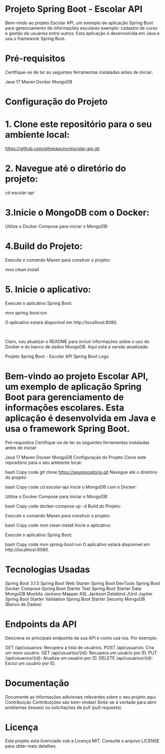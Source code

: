 # Projeto Spring Boot - Escolar API

Bem-vindo ao projeto Escolar API, um exemplo de aplicação Spring Boot para gerenciamento de informações escolares exemplo: cadastro de curso e gestão de usuários entre outros. 
Esta aplicação é desenvolvida em Java e usa o framework Spring Boot.

# Pré-requisitos
Certifique-se de ter as seguintes ferramentas instaladas antes de iniciar:

Java 17
Maven
Docker
MongoDB

# Configuração do Projeto

# 1. Clone este repositório para o seu ambiente local:

https://github.com/gilneiaquino/escolar-api.git

# 2. Navegue até o diretório do projeto:
cd escolar-api

# 3.Inicie o MongoDB com o Docker:


Utilize o Docker Compose para iniciar o MongoDB:

# 4.Build do Projeto:
Execute o comando Maven para construir o projeto:

mvn clean install

# 5. Inicie o aplicativo:
Execute o aplicativo Spring Boot:

mvn spring-boot:run

O aplicativo estará disponível em http://localhost:8080.

<br> 

Claro, vou atualizar o README para incluir informações sobre o uso do Docker e do banco de dados MongoDB. Aqui está a versão atualizada:

Projeto Spring Boot - Escolar API
Spring Boot Logo

# Bem-vindo ao projeto Escolar API, um exemplo de aplicação Spring Boot para gerenciamento de informações escolares. Esta aplicação é desenvolvida em Java e usa o framework Spring Boot.

Pré-requisitos
Certifique-se de ter as seguintes ferramentas instaladas antes de iniciar:

Java 17
Maven
Docker
MongoDB
Configuração do Projeto
Clone este repositório para o seu ambiente local:

bash
Copy code
git clone https://seurepositorio.git
Navegue até o diretório do projeto:

bash
Copy code
cd escolar-api
Inicie o MongoDB com o Docker:

Utilize o Docker Compose para iniciar o MongoDB:

bash
Copy code
docker-compose up -d
Build do Projeto:

Execute o comando Maven para construir o projeto:

bash
Copy code
mvn clean install
Inicie o aplicativo:

Execute o aplicativo Spring Boot:

bash
Copy code
mvn spring-boot:run
O aplicativo estará disponível em http://localhost:8080.

# Tecnologias Usadas

Spring Boot 3.1.5
Spring Boot Web Starter
Spring Boot DevTools
Spring Boot Docker Compose
Spring Boot Starter Test
Spring Boot Starter Data MongoDB
Mockito
Jackson Mapper ASL
Jackson Databind
JUnit Jupiter
Spring Boot Starter Validation
Spring Boot Starter Security
MongoDB (Banco de Dados)

# Endpoints da API
Descreva os principais endpoints da sua API e como usá-los. Por exemplo:

GET /api/usuarios: Recupera a lista de usuários.
POST /api/usuarios: Cria um novo usuário.
GET /api/usuarios/{id}: Recupera um usuário por ID.
PUT /api/usuarios/{id}: Atualiza um usuário por ID.
DELETE /api/usuarios/{id}: Exclui um usuário por ID.

# Documentação
Documente as informações adicionais relevantes sobre o seu projeto aqui.
Contribuição
Contribuições são bem-vindas! Sinta-se à vontade para abrir problemas (issues) ou solicitações de pull (pull requests).

# Licença
Este projeto está licenciado sob a Licença MIT. Consulte o arquivo LICENSE para obter mais detalhes.

